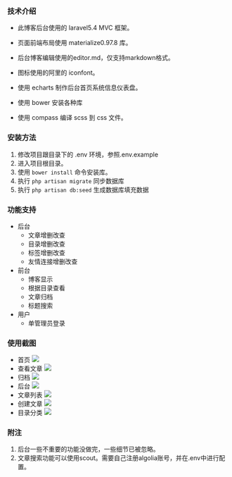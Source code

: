 ### 技术介绍
- 此博客后台使用的 laravel5.4 MVC 框架。

- 页面前端布局使用 materialize0.97.8 库。

- 后台博客编辑使用的editor.md，仅支持markdown格式。

- 图标使用的阿里的 iconfont。

- 使用 echarts 制作后台首页系统信息仪表盘。

- 使用 bower 安装各种库

- 使用 compass 编译 scss 到 css 文件。 

### 安装方法
1. 修改项目跟目录下的 .env 环境，参照.env.example
2. 进入项目根目录。
3. 使用 `bower install` 命令安装库。
4. 执行 `php artisan migrate` 同步数据库
5. 执行 `php artisan db:seed` 生成数据库填充数据

### 功能支持
- 后台
    - 文章增删改查
    - 目录增删改查
    - 标签增删改查
    - 友情连接增删改查
- 前台
    - 博客显示
    - 根据目录查看
    - 文章归档
    - 标题搜索
- 用户
    - 单管理员登录
    
### 使用截图
- 首页
![]('https://www.github.com/flyl3una/laravelblog/public/images/screen/1.png')
- 查看文章
![]('https://www.github.com/flyl3una/laravelblog/public/images/screen/2.png')
- 归档
![]('https://www.github.com/flyl3una/laravelblog/public/images/screen/3.png')
- 后台
![]('https://www.github.com/flyl3una/laravelblog/public/images/screen/4.png')
- 文章列表
![]('https://www.github.com/flyl3una/laravelblog/public/images/screen/5.png')
- 创建文章
![]('https://www.github.com/flyl3una/laravelblog/public/images/screen/6.png')
- 目录分类
![]('https://www.github.com/flyl3una/laravelblog/public/images/screen/7.png')
### 附注
1. 后台一些不重要的功能没做完，一些细节已被忽略。
2. 文章搜索功能可以使用scout。需要自己注册algolia账号，并在.env中进行配置。